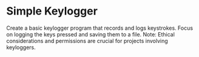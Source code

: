 # Simple Keylogger #

Create a basic keylogger program that records and logs keystrokes. Focus on logging the keys pressed and saving them to a file. Note: Ethical considerations and permissions are crucial for projects involving keyloggers.